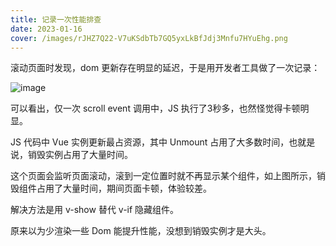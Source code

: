 ```yaml
---
title: 记录一次性能排查
date: 2023-01-16
cover: /images/rJHZ7Q22-V7uKSdbTb7GQ5yxLkBfJdj3Mnfu7HYuEhg.png
---
```


滚动页面时发现，dom 更新存在明显的延迟，于是用开发者工具做了一次记录：

![image](/images/rJHZ7Q22-V7uKSdbTb7GQ5yxLkBfJdj3Mnfu7HYuEhg.png)

可以看出，仅一次 scroll event 调用中，JS 执行了3秒多，也然怪觉得卡顿明显。

JS 代码中 Vue 实例更新最占资源，其中 Unmount 占用了大多数时间，也就是说，销毁实例占用了大量时间。

这个页面会监听页面滚动，滚到一定位置时就不再显示某个组件，如上图所示，销毁组件占用了大量时间，期间页面卡顿，体验较差。

解决方法是用 v-show 替代 v-if 隐藏组件。

原来以为少渲染一些 Dom 能提升性能，没想到销毁实例才是大头。